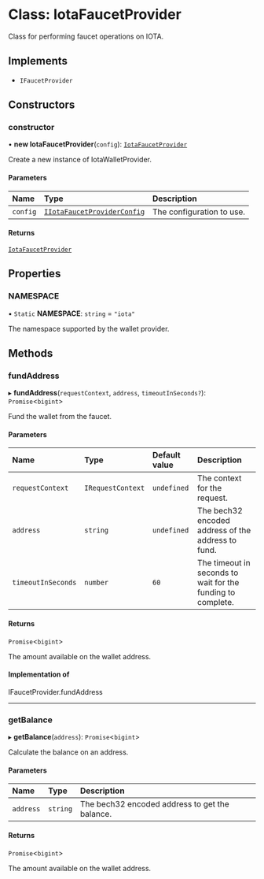 # Class: IotaFaucetProvider

Class for performing faucet operations on IOTA.

## Implements

- `IFaucetProvider`

## Constructors

### constructor

• **new IotaFaucetProvider**(`config`): [`IotaFaucetProvider`](IotaFaucetProvider.md)

Create a new instance of IotaWalletProvider.

#### Parameters

| Name | Type | Description |
| :------ | :------ | :------ |
| `config` | [`IIotaFaucetProviderConfig`](../interfaces/IIotaFaucetProviderConfig.md) | The configuration to use. |

#### Returns

[`IotaFaucetProvider`](IotaFaucetProvider.md)

## Properties

### NAMESPACE

▪ `Static` **NAMESPACE**: `string` = `"iota"`

The namespace supported by the wallet provider.

## Methods

### fundAddress

▸ **fundAddress**(`requestContext`, `address`, `timeoutInSeconds?`): `Promise`\<`bigint`\>

Fund the wallet from the faucet.

#### Parameters

| Name | Type | Default value | Description |
| :------ | :------ | :------ | :------ |
| `requestContext` | `IRequestContext` | `undefined` | The context for the request. |
| `address` | `string` | `undefined` | The bech32 encoded address of the address to fund. |
| `timeoutInSeconds` | `number` | `60` | The timeout in seconds to wait for the funding to complete. |

#### Returns

`Promise`\<`bigint`\>

The amount available on the wallet address.

#### Implementation of

IFaucetProvider.fundAddress

___

### getBalance

▸ **getBalance**(`address`): `Promise`\<`bigint`\>

Calculate the balance on an address.

#### Parameters

| Name | Type | Description |
| :------ | :------ | :------ |
| `address` | `string` | The bech32 encoded address to get the balance. |

#### Returns

`Promise`\<`bigint`\>

The amount available on the wallet address.
